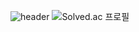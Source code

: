 ![header](https://capsule-render.vercel.app/api?type=wave&color=auto&height=300&section=header&text=capsule%20render&fontSize=90)
![Solved.ac 프로필](http://mazassumnida.wtf/api/v2/generate_badge?boj=ggoon98)
